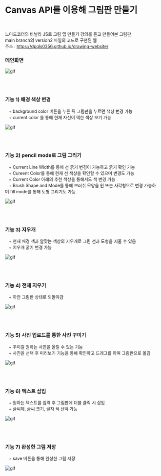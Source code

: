 # Canvas API를 이용해 그림판 만들기

<br/>

노마드코더의 바닐라 JS로 그림 앱 만들기 강의를 듣고 만들어본 그림판<br/>
main branch의 version2 파일의 코드로 구현된 웹<br/>
주소 : https://dpqls0356.github.io/drawing-website/


### **메인화면**
![gif](https://user-images.githubusercontent.com/83651122/215502771-6b4f8be5-d707-484f-ba6b-858ba53950aa.gif)


<br/>
<br/>

### **기능 1) 배경 색상 변경**

&nbsp;&nbsp; + background color 버튼을 누른 뒤 그림판을 누르면 색상 변경 가능
<br/>&nbsp;&nbsp; + current color 를 통해 현재 자신이 택한 색상 보기 가능

![gif](https://user-images.githubusercontent.com/83651122/215500513-06488c1f-b8d6-4492-aaf8-ae4223238165.gif)

<br/>
<br/>

### **기능 2) pencil mode로 그림 그리기**
&nbsp;&nbsp; + Current Line Width를 통해 선 굵기 변경이 가능하고 굵기 확인 가능
<br/>&nbsp;&nbsp; + Cureent Color를 통해 현재 선 색상을 확인할 수 있으며 변경도 가능
<br/>&nbsp;&nbsp; + Current Color 아래의 추천 색상을 통해서도 색 변경 가능
<br/>&nbsp;&nbsp; + Brush Shape and Mode를 통해 브러쉬 모양을 원 또는 사각형으로 변경 가능하며 fill mode를 통해 도형 그리기도 가능

![gif](https://user-images.githubusercontent.com/83651122/215511219-2137e09a-77b2-4980-a586-d8535319530d.gif)



<br/>
<br/>

### **기능 3) 지우개**
&nbsp;&nbsp; + 현재 배경 색과 알맞는 색상의 지우개로 그린 선과 도형을 지울 수 있음
<br/>&nbsp;&nbsp; + 지우개 굵기 변경 가능

![gif](https://user-images.githubusercontent.com/83651122/215513866-256110da-662d-428a-ad25-32d1ded0918a.gif)


<br/>
<br/>

### **기능 4) 전체 지우기**
&nbsp;&nbsp; + 하얀 그림판 상태로 되돌아감

![gif](https://user-images.githubusercontent.com/83651122/215514485-860758bf-febd-44a7-9b48-dd88ce3ed86a.gif)


<br/>
<br/>

### **기능 5) 사진 업로드를 통한 사진 꾸미기**
&nbsp;&nbsp; + 꾸미길 원하는 사진을 올릴 수 있는 기능
<br/>&nbsp;&nbsp; + 사진을 선택 후 미리보기 기능을 통해 확인하고 드래그를 하여 그림판으로 옮김


![gif](https://user-images.githubusercontent.com/83651122/215521259-6402afce-8238-4d8c-94c2-672605a89b7b.gif)



<br/>
<br/>

### **기능 6) 텍스트 삽입**
&nbsp;&nbsp; + 원하는 텍스트를 입력 후 그림판에 더블 클릭 시 삽입
<br/>&nbsp;&nbsp; + 글씨체, 글씨 크기, 글자 색 선택 가능

![gif](https://user-images.githubusercontent.com/83651122/215522447-69932576-3efb-4005-b2e0-659870e642e9.gif)



<br/>
<br/>

### **기능 7) 완성한 그림 저장**
&nbsp;&nbsp; + save 버튼을 통해 완성한 그림 저장

![gif](https://user-images.githubusercontent.com/83651122/215518920-e55d48fd-27ed-4b8d-b2b1-b82dd4998cf1.gif)
